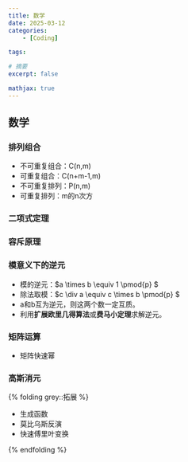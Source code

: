 ```yaml
---
title: 数学
date: 2025-03-12
categories: 
    - [Coding]

tags: 

# 摘要
excerpt: false

mathjax: true
---
```


## 数学
### 排列组合
- 不可重复组合：C(n,m)
- 可重复组合：C(n+m-1,m)
- 不可重复排列：P(n,m)
- 可重复排列：m的n次方

### 二项式定理
### 容斥原理
### 模意义下的逆元
- 模的逆元：$a \times b \equiv 1 \pmod{p} $
- 除法取模：$c \div a \equiv c \times b \pmod{p} $
- a和b互为逆元，则这两个数一定互质。
- 利用**扩展欧里几得算法**或**费马小定理**求解逆元。

### 矩阵运算
- 矩阵快速幂

### 高斯消元

{% folding grey::拓展 %}

- 生成函数
- 莫比乌斯反演
- 快速傅里叶变换

{% endfolding %}